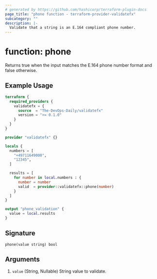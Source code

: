 ```yaml
---
# generated by https://github.com/hashicorp/terraform-plugin-docs
page_title: "phone function - terraform-provider-validatefx"
subcategory: ""
description: |-
  Validate that a string is an E.164 compliant phone number.
---
```


# function: phone

Returns true when the input matches the E.164 phone number format and false otherwise.

## Example Usage

```terraform
terraform {
  required_providers {
    validatefx = {
      source  = "The-DevOps-Daily/validatefx"
      version = ">= 0.1.0"
    }
  }
}

provider "validatefx" {}

locals {
  numbers = [
    "+49711649000",
    "12345",
  ]

  results = [
    for number in local.numbers : {
      number = number
      valid  = provider::validatefx::phone(number)
    }
  ]
}

output "phone_validation" {
  value = local.results
}
```

## Signature

<!-- signature generated by tfplugindocs -->
```text
phone(value string) bool
```

## Arguments

<!-- arguments generated by tfplugindocs -->
1. `value` (String, Nullable) String value to validate.

